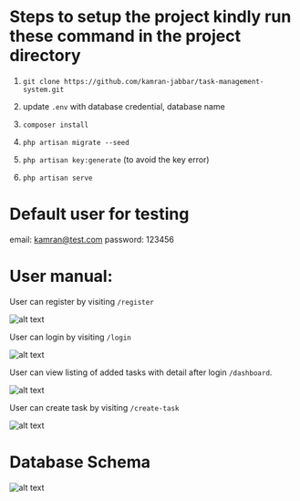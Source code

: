 # Steps to setup the project kindly run these command in the project directory

1. `git clone https://github.com/kamran-jabbar/task-management-system.git`

2. update `.env` with database credential, database name

3. `composer install`

4. `php artisan migrate --seed`

5. `php artisan key:generate` (to avoid the key error)

6. `php artisan serve`

# Default user for testing

email: kamran@test.com 
password: 123456

# User manual: 

User can register by visiting `/register`

![alt text](http://www.kamranjabbar.com/img/register-page.png)

User can login by visiting `/login`

![alt text](http://www.kamranjabbar.com/img/login-page.png)

User can view listing of added tasks with detail after login `/dashboard`. 

![alt text](http://www.kamranjabbar.com/img/listing-page.png)

User can create task by visiting `/create-task`

![alt text](http://www.kamranjabbar.com/img/create-task.png)

# Database Schema

![alt text](http://www.kamranjabbar.com/img/task-schema.png)

